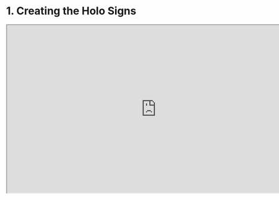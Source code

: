# 1. Creating the Holo Signs

<p><iframe title="YouTube video player" src="https://www.youtube.com/embed/PQzGS1wpkrs?rel=0" width="800" height="450" allowfullscreen="allowfullscreen" allow="accelerometer; autoplay; clipboard-write; encrypted-media; gyroscope; picture-in-picture"></iframe></p>